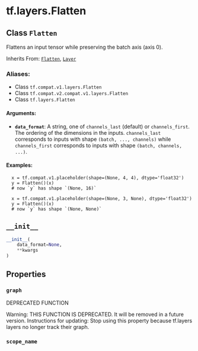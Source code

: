 <div itemscope itemtype="http://developers.google.com/ReferenceObject">
<meta itemprop="name" content="tf.layers.Flatten" />
<meta itemprop="path" content="Stable" />
<meta itemprop="property" content="graph"/>
<meta itemprop="property" content="scope_name"/>
<meta itemprop="property" content="__init__"/>
</div>

# tf.layers.Flatten

## Class `Flatten`

Flattens an input tensor while preserving the batch axis (axis 0).

Inherits From: [`Flatten`](../../tf/keras/layers/Flatten.md), [`Layer`](../../tf/layers/Layer.md)

### Aliases:

* Class `tf.compat.v1.layers.Flatten`
* Class `tf.compat.v2.compat.v1.layers.Flatten`
* Class `tf.layers.Flatten`

<!-- Placeholder for "Used in" -->


#### Arguments:


* <b>`data_format`</b>: A string, one of `channels_last` (default) or `channels_first`.
  The ordering of the dimensions in the inputs.
  `channels_last` corresponds to inputs with shape
  `(batch, ..., channels)` while `channels_first` corresponds to
  inputs with shape `(batch, channels, ...)`.


#### Examples:



```
  x = tf.compat.v1.placeholder(shape=(None, 4, 4), dtype='float32')
  y = Flatten()(x)
  # now `y` has shape `(None, 16)`

  x = tf.compat.v1.placeholder(shape=(None, 3, None), dtype='float32')
  y = Flatten()(x)
  # now `y` has shape `(None, None)`
```

<h2 id="__init__"><code>__init__</code></h2>

``` python
__init__(
    data_format=None,
    **kwargs
)
```






## Properties

<h3 id="graph"><code>graph</code></h3>

DEPRECATED FUNCTION

Warning: THIS FUNCTION IS DEPRECATED. It will be removed in a future version.
Instructions for updating:
Stop using this property because tf.layers layers no longer track their graph.

<h3 id="scope_name"><code>scope_name</code></h3>






